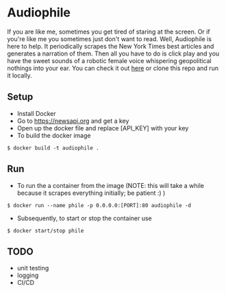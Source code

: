 # Audiophile
If you are like me, sometimes you get tired of staring at the screen. Or if you're like me you sometimes just don't want to read. Well, Audiophile is here to help. It periodically scrapes the New York Times best articles and generates a narration of them. Then all you have to do is click play and you have the sweet sounds of a robotic female voice whispering geopolitical nothings into your ear. You can check it out [here](http://ec2-52-15-237-209.us-east-2.compute.amazonaws.com/) or clone this repo and run it locally.

## Setup
  * Install Docker
  * Go to https://newsapi.org and get a key
  * Open up the docker file and replace [API_KEY] with your key
  * To build the docker image
  ```
  $ docker build -t audiophile .
  ```
## Run
  * To run the a container from the image (NOTE: this will take a while because it scrapes everything initially; be patient :) )
  ```
  $ docker run --name phile -p 0.0.0.0:[PORT]:80 audiophile -d
  ```
  * Subsequently, to start or stop the container use
  ```
  $ docker start/stop phile
  ```

## TODO
* unit testing
* logging
* CI/CD
